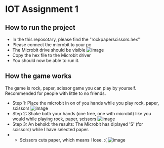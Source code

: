 # IOT Assignment 1

## How to run the project

- In the this reposotary, please find the "rockpaperscissors.hex"
- Please connect the microbit to your pc
- The Microbit drive should be visible
![image](https://user-images.githubusercontent.com/88528218/204141524-b9a6559c-b2bf-4141-a86f-e75992c8fa29.png)
- Copy the hex file to the Microbit driver
- You should now be able to run it.

## How the game works

The game is rock, paper, scissor game you can play by yourself.
Recommended for people with little to no friends.

- Step 1: Place the microbit in on  of you hands while you play rock, paper, scissors 
![image](https://user-images.githubusercontent.com/88528218/204141890-099c0376-e50c-46e1-a893-db2863bd970d.png)
- Step 2: Shake both your hands (one free, one with microbit) like you would while playing rock, paper, scissors 
![image](https://user-images.githubusercontent.com/88528218/204141901-8f85c5f3-e696-44aa-a9b6-8923397dbfce.png)
- Step 3: An behold: the results: The Microbit has diplayed 'S' (for scissors) while I have selected paper.
- - Scissors cuts paper, which means I lose. :(
![image](https://user-images.githubusercontent.com/88528218/204141935-92699df4-83d2-4080-b629-c6b7fafc7e58.png)

